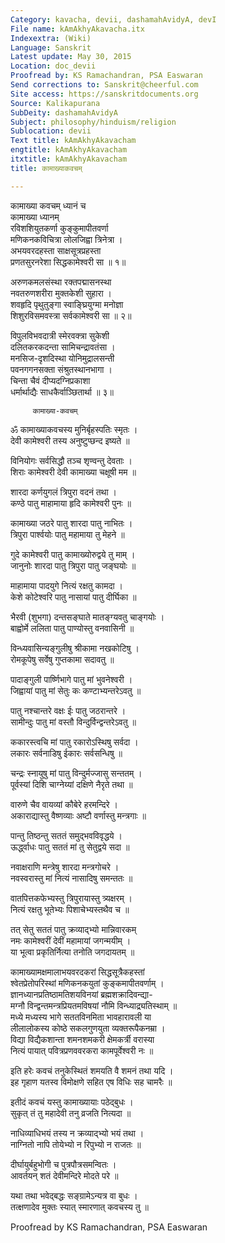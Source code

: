 ```yaml
---
Category: kavacha, devii, dashamahAvidyA, devI
File name: kAmAkhyAkavacha.itx
Indexextra: (Wiki)
Language: Sanskrit
Latest update: May 30, 2015
Location: doc_devii
Proofread by: KS Ramachandran, PSA Easwaran
Send corrections to: Sanskrit@cheerful.com
Site access: https://sanskritdocuments.org
Source: Kalikapurana
SubDeity: dashamahAvidyA
Subject: philosophy/hinduism/religion
Sublocation: devii
Text title: kAmAkhyAkavacham
engtitle: kAmAkhyAkavacham
itxtitle: kAmAkhyAkavacham
title: कामाख्याकवचम्

---
```

  
 कामाख्या कवचम् ध्यानं च   
           कामाख्या ध्यानम्  
रविशशियुतकर्णा कुङ्कुमापीतवर्णा  
मणिकनकविचित्रा लोलजिह्वा त्रिनेत्रा ।  
अभयवरदहस्ता साक्षसूत्रप्रहस्ता  
प्रणतसुरनरेशा सिद्धकामेश्वरी सा ॥ १॥  
  
अरुणकमलसंस्था रक्तपद्मासनस्था  
नवतरुणशरीरा मुक्तकेशी सुहारा ।  
शवहृदि पृथुतुङ्गा स्वाङ्घ्रियुग्मा मनोज्ञा  
शिशुरविसमवस्त्रा सर्वकामेश्वरी सा ॥ २॥  
  
विपुलविभवदात्री स्मेरवक्त्रा सुकेशी  
दलितकरकदन्ता सामिचन्द्रावतंसा ।  
मनसिज-दृशदिस्था योनिमुद्रालसन्ती  
पवनगगनसक्ता संश्रुतस्थानभागा ।  
चिन्ता चैवं दीप्यदग्निप्रकाशा  
धर्मार्थाद्यैः साधकैर्वाञ्छितार्था ॥ ३॥  
  
         कामाख्या-कवचम्  
ॐ कामाख्याकवचस्य मुनिर्बृहस्पतिः स्मृतः ।  
देवी कामेश्वरी तस्य अनुष्टुप्छन्द इष्यते ॥  
  
विनियोगः सर्वसिद्धौ तञ्च शृण्वन्तु देवताः ।  
शिराः कामेश्वरी देवी कामाख्या चक्षूषी मम ॥  
  
शारदा कर्णयुगलं त्रिपुरा वदनं तथा ।  
कण्ठे पातु माहामाया हृदि कामेश्वरी पुनः ॥  
  
कामाख्या जठरे पातु शारदा पातु नाभितः ।  
त्रिपुरा पार्श्वयोः पातु महामाया तु मेहने ॥  
  
गुदे कामेश्वरी पातु कामाख्योरुद्वये तु माम् ।  
जानुनोः शारदा पातु त्रिपुरा पातु जङ्घयोः ॥  
  
माहामाया पादयुगे नित्यं रक्षतु कामदा ।  
केशे कोटेश्वरि पातु नासायां पातु दीर्घिका ॥  
  
भैरवी (शुभगा)  दन्तसङ्घाते मातङ्ग्यवतु चाङ्गयोः ।  
बाह्वोर्मे ललिता पातु पाण्योस्तु वनवासिनी ॥  
  
विन्ध्यवासिन्यङ्गुलीषु श्रीकामा नखकोटिषु ।  
रोमकूपेषु सर्वेषु गुप्तकामा सदावतु ॥  
  
पादाङ्गुली पार्ष्णिभागे पातु मां भुवनेश्वरी ।  
जिह्वायां पातु मां सेतुः कः कण्टाभ्यन्तरेऽवतु ॥  
  
पातु नश्चान्तरे वक्षः ईः पातु जठरान्तरे ।  
सामीन्दुः पातु मां वस्तौ विन्दुर्विन्द्वन्तरेऽवतु ॥  
  
ककारस्त्वचि मां पातु रकारोऽस्थिषु सर्वदा ।  
लकारः सर्वनाडिषु ईकारः सर्वसन्धिषु ॥  
  
चन्द्रः स्नायुषु मां पातु विन्दुर्मज्जासु सन्ततम् ।  
पूर्वस्यां दिशि चाग्नेय्यां दक्षिणे नैरृते तथा ॥  
  
वारुणे चैव वायव्यां कौबेरे हरमन्दिरे ।  
अकाराद्यास्तु वैष्णव्याः अष्टौ वर्णास्तु मन्त्रगाः ॥  
  
पान्तु तिष्ठन्तु सततं समुद्भवविवृद्धये ।  
ऊर्द्ध्वाधः पातु सततं मां तु सेतुद्वये सदा ॥  
  
नवाक्षराणि मन्त्रेषु शारदा मन्त्रगोचरे ।  
नवस्वरास्तु मां नित्यं नासादिषु समन्ततः ॥  
  
वातपित्तकफेभ्यस्तु त्रिपुरायास्तु त्र्यक्षरम् ।  
नित्यं रक्षतु भूतेभ्यः पिशाचेभ्यस्तथैव च ॥  
  
तत् सेतु सततं पातु क्रव्याद्भ्यो मान्निवारकम्   
नमः कामेश्वरीं देवीं महामायां जगन्मयीम् ।  
या भूत्वा प्रकृतिर्नित्या तनोति जगदायतम् ॥  
  
कामाख्यामक्षमालाभयवरदकरां सिद्धसूत्रैकहस्तां  
श्वेतप्रेतोपरिस्थां मणिकनकयुतां कुङ्कमापीतवर्णाम् ।  
ज्ञानध्यानप्रतिष्ठामतिशयविनयां ब्रह्मशक्रादिवन्द्या-  
मग्नौ विन्द्वन्तमन्त्रप्रियतमविषयां नौमि विन्ध्याद्र्यतिस्थाम् ॥    
मध्ये मध्यस्य भागे सततविनमिता भावहारावली या  
लीलालोकस्य कोष्ठे सकलगुणयुता व्यक्तरूपैकनम्रा ।  
विद्या विद्यैकशान्ता शमनशमकरी क्षेमकर्त्री वरास्या  
नित्यं पायात् पवित्रप्रणववरकरा कामपूर्वेश्वरी नः ॥  
  
इति हरेः कवचं तनुकेस्थितं शमयति वै शमनं तथा यदि ।  
इह गृहाण यतस्व विमोक्षणे सहित एष विधिः सह चामरैः ॥  
  
इतीदं कवचं यस्तु कामाख्यायाः पठेद्बुधः ।  
सुकृत् तं तु महादेवी तनु व्रजति नित्यदा ॥  
  
नाधिव्याधिभयं तस्य न क्रव्याद्भ्यो भयं तथा ।  
नाग्नितो नापि तोयेभ्यो न रिपुभ्यो न राजतः ॥  
  
दीर्घायुर्बहुभोगी च पुत्रपौत्रसमन्वितः ।  
आवर्तयन् शतं देवीमन्दिरे मोदते परे ॥  
  
यथा तथा भवेद्बद्धः सङ्ग्रामेऽन्यत्र वा बुधः ।  
तत्क्षणादेव मुक्तः स्यात् स्मारणात् कवचस्य तु ॥  
  
  
Proofread by KS Ramachandran, PSA Easwaran  
  
